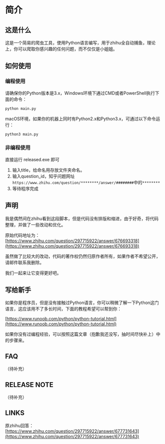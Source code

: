 # 简介

## 这是什么

这是一个简易的爬虫工具，使用Python语言编写，用于zhihu全自动捕鱼，理论上，你可以爬取你感兴趣的任何问题，而不仅仅是小姐姐。

## 如何使用
### 编程使用
请确保你的Python版本是3.x，Windows环境下通过CMD或者PowerShell执行下面的命令：

```python
python main.py
```

macOS环境，如果你的机器上同时有Python2.x和Python3.x，可通过以下命令运行：

```python
python3 main.py
```

### 非编程使用

直接运行 released.exe 即可
1. 输入title，给命名用存放文件夹命名。
2. 输入question_id，知乎问题网址 ```https://www.zhihu.com/question/********/answer/########```中的`********`
3. 等待程序完成

## 声明

我是偶然间在zhihu看到这段脚本，但是代码没有排版和缩进，由于好奇，将代码整理，并做了一些改动和优化。

原始代码地址为：[https://www.zhihu.com/question/297715922/answer/676693318](https://www.zhihu.com/question/297715922/answer/676693318)

虽然做了比较大的改动，代码的著作权仍然归原作者所有，如果作者不希望公开，请邮件联系我删除。

我们一起来让它变得更好吧。

## 写给新手

如果你是程序员，但是没有接触过Python语言，你可以稍微了解一下Python这门语言，这应该用不了多长时间，下面的教程希望可以帮到你：

[https://www.runoob.com/python/python-tutorial.html](https://www.runoob.com/python/python-tutorial.html)

如果你没有过编程经验，可以按照这篇文章（抱歉我还没写，抽时间尽快补上）中的步骤来。

## FAQ

（待补充）

## RELEASE NOTE

（待补充）

## LINKS

原zhihu回答：[https://www.zhihu.com/question/297715922/answer/677731643](https://www.zhihu.com/question/297715922/answer/677731643)


